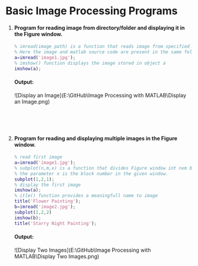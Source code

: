# Basic Image Processing Programs

1. #### **Program for reading image from directory/folder and displaying it in the Figure window.**

   ```matlab
   % imread(image path) is a function that reads image from specified URI or current directory.
   % Here the image and matlab source code are present in the same folder.
   a=imread('image1.jpg');
   % imshow() function displays the image stored in object a
   imshow(a);
   ```

   #### **Output:**

   ![Display an Image](E:\GitHub\Image Processing with MATLAB\Display an Image.png)

   ​

   ​


2. #### **Program for reading and displaying multiple images in the Figure window.**

   ```matlab
   % read first image
   a=imread('image1.jpg');
   % subplot(n,m,x) is a function that divides Figure window int nxm blocks.
   % the parameter x is the block number in the given window.
   subplot(1,2,1);
   % display the first image
   imshow(a);
   % itle() function provides a meaningfull name to image
   title('Flower Painting');
   b=imread('image2.jpg');
   subplot(1,2,2)
   imshow(b);
   title('Starry Night Painting');
   ```

   #### Output:

   ![Display Two Images](E:\GitHub\Image Processing with MATLAB\Display Two Images.png)